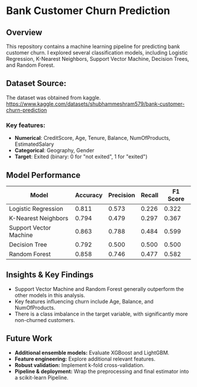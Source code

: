 # Bank Customer Churn Prediction

## Overview

This repository contains a machine learning pipeline for predicting bank customer churn. I explored several classification models, including Logistic Regression, K-Nearest Neighbors, Support Vector Machine, Decision Trees, and Random Forest.

## Dataset Source: 
The dataset was obtained from kaggle. https://www.kaggle.com/datasets/shubhammeshram579/bank-customer-churn-prediction

### Key features:
* **Numerical**: CreditScore, Age, Tenure, Balance, NumOfProducts, EstimatedSalary
* **Categorical**: Geography, Gender
* **Target**: Exited (binary: 0 for "not exited", 1 for "exited")

## Model Performance

| Model                  | Accuracy | Precision | Recall | F1 Score |
| ---------------------- | -------- | --------- | ------ | -------- |
| Logistic Regression    | 0.811    | 0.573     | 0.226  | 0.322    |
| K-Nearest Neighbors    | 0.794    | 0.479     | 0.297  | 0.367    |
| Support Vector Machine | 0.863    | 0.788     | 0.484  | 0.599    |
| Decision Tree          | 0.792    | 0.500     | 0.500  | 0.500    |
| Random Forest          | 0.858    | 0.746     | 0.477  | 0.582    |

## Insights & Key Findings

* Support Vector Machine and Random Forest generally outperform the other models in this analysis.
* Key features influencing churn include Age, Balance, and NumOfProducts.
* There is a class imbalance in the target variable, with significantly more non-churned customers.

## Future Work

* **Additional ensemble models:** Evaluate XGBoost and LightGBM.
* **Feature engineering:** Explore additional relevant features.
* **Robust validation:** Implement k-fold cross-validation.
* **Pipeline & deployment:** Wrap the preprocessing and final estimator into a scikit-learn Pipeline.
